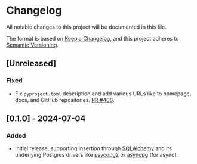 # Changelog

All notable changes to this project will be documented in this file.

The format is based on [Keep a Changelog](https://keepachangelog.com/en/1.0.0/),
and this project adheres to [Semantic Versioning](https://semver.org/spec/v2.0.0.html).

## [Unreleased]

### Fixed

- Fix `pyproject.toml` description and add various URLs like to homepage, docs, and GitHub repositories. [PR #408](https://github.com/riverqueue/river/pull/408).

## [0.1.0] - 2024-07-04

### Added

- Initial release, supporting insertion through [SQLAlchemy](https://www.sqlalchemy.org/) and its underlying Postgres drivers like [psycopg2](https://pypi.org/project/psycopg2/) or [asyncpg](https://github.com/MagicStack/asyncpg) (for async).